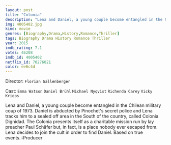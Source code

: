 ```yaml
---
layout: post
title: "Colonia"
description: "Lena and Daniel, a young couple become entangled in the Chilean military coup of 1973. Daniel is abducted by Pinochet's secret police and Lena tracks him to a sealed off area in the South of the country, called Colonia Dignidad. The Colonia presents itself as a charitable mission run by lay preacher Paul Schäfer but, in fact, is a place nobody ever escaped from. Lena decides to join the cult in order to find Daniel. Based on true events..."
img: 4005402.jpg
kind: movie
genres: [Biography,Drama,History,Romance,Thriller]
tags: Biography Drama History Romance Thriller 
year: 2015
imdb_rating: 7.1
votes: 46208
imdb_id: 4005402
netflix_id: 70276021
color: ee6c4d
---
```

Director: `Florian Gallenberger`  

Cast: `Emma Watson` `Daniel Brühl` `Michael Nyqvist` `Richenda Carey` `Vicky Krieps` 

Lena and Daniel, a young couple become entangled in the Chilean military coup of 1973. Daniel is abducted by Pinochet's secret police and Lena tracks him to a sealed off area in the South of the country, called Colonia Dignidad. The Colonia presents itself as a charitable mission run by lay preacher Paul Schäfer but, in fact, is a place nobody ever escaped from. Lena decides to join the cult in order to find Daniel. Based on true events.::Producer
